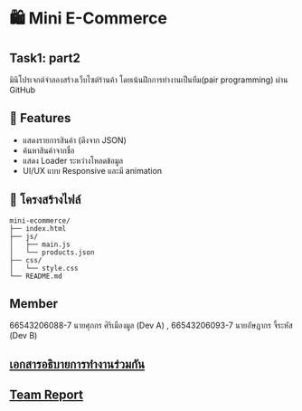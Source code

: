 # 🛍️ **Mini E-Commerce**

## Task1: part2
มินิโปรเจกต์จำลองสร้างเว็บไซต์ร้านค้า โดยเน้นฝึกการทำงานเป็นทีม(pair programming) ผ่าน GitHub

## 🔧 Features

- แสดงรายการสินค้า (ดึงจาก JSON)
- ค้นหาสินค้าจากชื่อ
- แสดง Loader ระหว่างโหลดข้อมูล
- UI/UX แบบ Responsive และมี animation

## 📁 โครงสร้างไฟล์
```
mini-ecommerce/
├── index.html
├── js/
│   ├── main.js
│   └── products.json
├── css/
│   └── style.css
└── README.md
```

## Member
66543206088-7 นายศุภกร ศิริเมืองมูล (Dev A)
, 66543206093-7 นายอัษฎากร จี้ระหัส (Dev B)

## [เอกสารอธิบายการทำงานร่วมกัน](https://docs.google.com/document/d/1t_yv-E7YQ0nNhBgqksJxLiPJVMYiqtJtK31uG-9QX-c/edit?usp=sharing)
## [Team Report](https://docs.google.com/document/d/1sAQymeMQ7TNImtKvnFTGxZGQDs2Bsn-HifExYyqJkV4/edit?usp=sharing)

